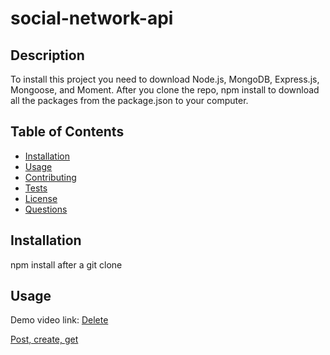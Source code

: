 # social-network-api

## Description
To install this project you need to download Node.js, MongoDB, Express.js, Mongoose, and Moment. After you clone the repo, npm install to download all the packages from the package.json to your computer.

  ## Table of Contents
  * [Installation](#installation)
  * [Usage](#Usage)
  * [Contributing](#Contributing)
  * [Tests](#Tests)
  * [License](#License)
  * [Questions](#Questions)

  ## Installation
  npm install after a git clone 


  ## Usage
  

  Demo video link: [Delete](./assets/delete.gif)
  
   [Post, create, get](./assets/post,create,get.gif)

